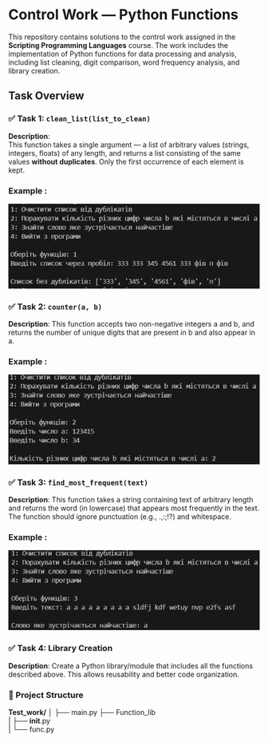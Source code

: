# Control Work — Python Functions

This repository contains solutions to the control work assigned in the **Scripting Programming Languages** course. The work includes the implementation of Python functions for data processing and analysis, including list cleaning, digit comparison, word frequency analysis, and library creation.

## Task Overview

### ✅ Task 1: `clean_list(list_to_clean)`

**Description**:  
This function takes a single argument — a list of arbitrary values (strings, integers, floats) of any length, and returns a list consisting of the same values **without duplicates**. Only the first occurrence of each element is kept.

### Example :
![Alt text](img/image.png)

### ✅ Task 2: `counter(a, b)`

**Description**:
This function accepts two non-negative integers a and b, and returns the number of unique digits that are present in b and also appear in a.

### Example :
![Alt text](img/image-1.png)

### ✅ Task 3: `find_most_frequent(text)`

**Description**:
This function takes a string containing text of arbitrary length and returns the word (in lowercase) that appears most frequently in the text. The function should ignore punctuation (e.g., .,:;!?) and whitespace.

### Example :
![Alt text](img/image-2.png)

### ✅ Task 4: Library Creation

**Description**:
Create a Python library/module that includes all the functions described above. This allows reusability and better code organization.

### 📁 Project Structure
**Test_work/**
│
├── main.py
├── Function_lib        
|   ├── __init__.py            
|   └── func.py
               
